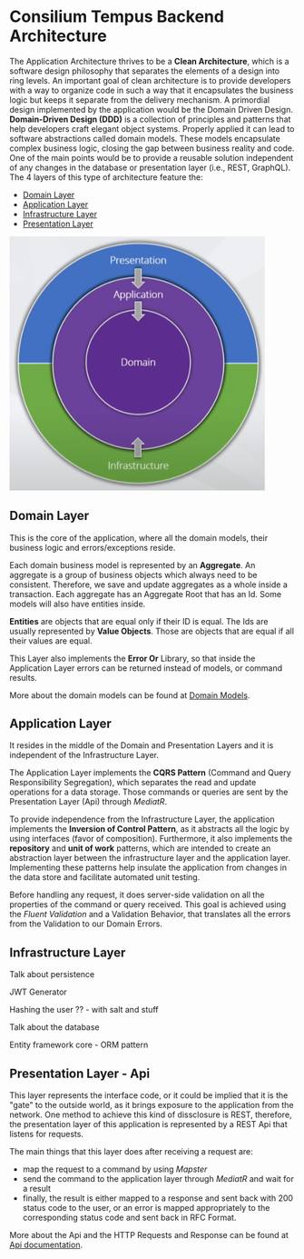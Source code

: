 # Consilium Tempus Backend Architecture

The Application Architecture thrives to be a **Clean Architecture**, which is a software design philosophy that separates the elements of a design into ring levels. An important goal of clean architecture is to provide developers with a way to organize code in such a way that it encapsulates the business logic but keeps it separate from the delivery mechanism. A primordial design implemented by the application would be the Domain Driven Design. **Domain-Driven Design (DDD)** is a collection of principles and patterns that help developers craft elegant object systems. Properly applied it can lead to software abstractions called domain models. These models encapsulate complex business logic, closing the gap between business reality and code. One of the main points would be to provide a reusable solution independent of any changes in the database or presentation layer (i.e., REST, GraphQL). <br>
The 4 layers of this type of architecture feature the:
- [Domain Layer](#domain-layer)
- [Application Layer](#application-layer)
- [Infrastructure Layer](#infrastructure-layer)
- [Presentation Layer](#presentation-layer---api)

<img src="./images/clean-architecture.png" alt="Clean Architecture" width="450"/>

## Domain Layer

This is the core of the application, where all the domain models, their business logic and errors/exceptions reside.

Each domain business model is represented by an **Aggregate**. An aggregate is a group of business objects which always need to be consistent. Therefore, we save and update aggregates as a whole inside a transaction. Each aggregate has an Aggregate Root that has an Id. Some models will also have entities inside.

**Entities** are objects that are equal only if their ID is equal. The Ids are usually represented by **Value Objects**. Those are objects that are equal if all their values are equal.

This Layer also implements the **Error Or** Library, so that inside the Application Layer errors can be returned instead of models, or command results.

More about the domain models can be found at [Domain Models](docs/Domain.md).

## Application Layer

It resides in the middle of the Domain and Presentation Layers and it is independent of the Infrastructure Layer.

The Application Layer implements the **CQRS Pattern** (Command and Query Responsibility Segregation), which separates the read and update operations for a data storage. Those commands or queries are sent by the Presentation Layer (Api) through _MediatR_. 

To provide independence from the Infrastructure Layer, the application implements the **Inversion of Control Pattern**, as it abstracts all the logic by using interfaces (favor of composition). Furthermore, it also implements the **repository** and **unit of work** patterns, which are intended to create an abstraction layer between the infrastructure layer and the application layer. Implementing these patterns help insulate the application from changes in the data store and facilitate automated unit testing. 

Before handling any request, it does server-side validation on all the properties of the command or query received. This goal is achieved using the _Fluent Validation_ and a Validation Behavior, that translates all the errors from the Validation to our Domain Errors.

## Infrastructure Layer

Talk about persistence

JWT Generator

Hashing the user ?? - with salt and stuff


Talk about the database

Entity framework core - ORM pattern

## Presentation Layer - Api

This layer represents the interface code, or it could be implied that it is the "gate" to the outside world, as it brings exposure to the application from the network. One method to achieve this kind of dissclosure is REST, therefore, the presentation layer of this application is represented by a REST Api that listens for requests.

The main things that this layer does after receiving a request are:
- map the request to a command by using _Mapster_
- send the command to the application layer through _MediatR_ and wait for a result
- finally, the result is either mapped to a response and sent back with 200 status code to the user, or an error is mapped appropriately to the corresponding status code and sent back in RFC Format.

More about the Api and the HTTP Requests and Response can be found at [Api documentation](docs/Api.md).